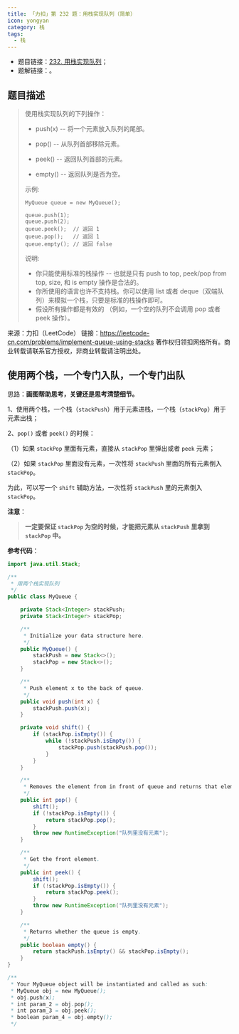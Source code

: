 ```yaml
---
title: 「力扣」第 232 题：用栈实现队列（简单）
icon: yongyan
category: 栈
tags:
  - 栈
---
```


+ 题目链接：[232. 用栈实现队列]()；
+ 题解链接：[](https://leetcode-cn.com/problems/implement-queue-using-stacks/solution/shi-yong-liang-ge-zhan-yi-ge-zhuan-men-ru-dui-yi-g/)。


## 题目描述



> 使用栈实现队列的下列操作：
>
> + push(x) -- 将一个元素放入队列的尾部。
>
> + pop() -- 从队列首部移除元素。
>
> + peek() -- 返回队列首部的元素。
>
> + empty() -- 返回队列是否为空。
>
> 示例:
>
> ```
> MyQueue queue = new MyQueue();
> 
> queue.push(1);
> queue.push(2);  
> queue.peek();  // 返回 1
> queue.pop();   // 返回 1
> queue.empty(); // 返回 false
> ```
>
>
> 说明:
>
> + 你只能使用标准的栈操作 -- 也就是只有 push to top, peek/pop from top, size, 和 is empty 操作是合法的。
> + 你所使用的语言也许不支持栈。你可以使用 list 或者 deque（双端队列）来模拟一个栈，只要是标准的栈操作即可。
> + 假设所有操作都是有效的 （例如，一个空的队列不会调用 pop 或者 peek 操作）。

来源：力扣（LeetCode）
链接：https://leetcode-cn.com/problems/implement-queue-using-stacks
著作权归领扣网络所有。商业转载请联系官方授权，非商业转载请注明出处。

## 使用两个栈，一个专门入队，一个专门出队


思路：**画图帮助思考，关键还是思考清楚细节。**

1、使用两个栈，一个栈（`stackPush`）用于元素进栈，一个栈（`stackPop`）用于元素出栈；

2、`pop()` 或者 `peek()` 的时候：

（1）如果 `stackPop` 里面有元素，直接从 `stackPop` 里弹出或者 `peek` 元素；

（2）如果 `stackPop` 里面没有元素，一次性将 `stackPush` 里面的所有元素倒入 `stackPop`。


为此，可以写一个 `shift` 辅助方法，一次性将 `stackPush` 里的元素倒入 `stackPop`。

**注意**：

> **一定要保证 `stackPop` 为空的时候，才能把元素从 `stackPush` 里拿到 `stackPop` 中。**

**参考代码**：

```Java []
import java.util.Stack;

/**
 * 用两个栈实现队列
 */
public class MyQueue {

    private Stack<Integer> stackPush;
    private Stack<Integer> stackPop;

    /**
     * Initialize your data structure here.
     */
    public MyQueue() {
        stackPush = new Stack<>();
        stackPop = new Stack<>();
    }

    /**
     * Push element x to the back of queue.
     */
    public void push(int x) {
        stackPush.push(x);
    }

    private void shift() {
        if (stackPop.isEmpty()) {
            while (!stackPush.isEmpty()) {
                stackPop.push(stackPush.pop());
            }
        }
    }

    /**
     * Removes the element from in front of queue and returns that element.
     */
    public int pop() {
        shift();
        if (!stackPop.isEmpty()) {
            return stackPop.pop();
        }
        throw new RuntimeException("队列里没有元素");
    }

    /**
     * Get the front element.
     */
    public int peek() {
        shift();
        if (!stackPop.isEmpty()) {
            return stackPop.peek();
        }
        throw new RuntimeException("队列里没有元素");
    }

    /**
     * Returns whether the queue is empty.
     */
    public boolean empty() {
        return stackPush.isEmpty() && stackPop.isEmpty();
    }
}

/**
 * Your MyQueue object will be instantiated and called as such:
 * MyQueue obj = new MyQueue();
 * obj.push(x);
 * int param_2 = obj.pop();
 * int param_3 = obj.peek();
 * boolean param_4 = obj.empty();
 */
```
